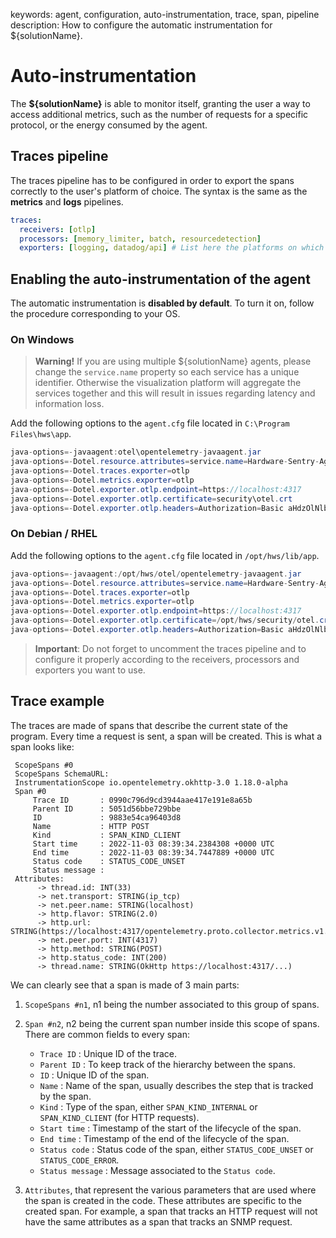 keywords: agent, configuration, auto-instrumentation, trace, span, pipeline
description: How to configure the automatic instrumentation for ${solutionName}.

# Auto-instrumentation

<!-- MACRO{toc|fromDepth=1|toDepth=2|id=toc} -->

The **${solutionName}** is able to monitor itself, granting the user a way to access additional metrics, such as the number of requests for a specific protocol, or the energy consumed by the agent.

## Traces pipeline

The traces pipeline has to be configured in order to export the spans correctly to the user's platform of choice.
The syntax is the same as the **metrics** and **logs** pipelines.

```yaml
traces:  
  receivers: [otlp]  
  processors: [memory_limiter, batch, resourcedetection]  
  exporters: [logging, datadog/api] # List here the platforms on which you want to see the traces
```

## Enabling the auto-instrumentation of the agent

The automatic instrumentation is **disabled by default**.
To turn it on, follow the procedure corresponding to your OS.

### On Windows

>**Warning!** If you are using multiple ${solutionName} agents, please change the `service.name` property so each service has a unique identifier. Otherwise the visualization platform will aggregate the services together and this will result in issues regarding latency and information loss.

Add the following options to the `agent.cfg` file located in `C:\Program Files\hws\app`.

```java
java-options=-javaagent:otel\opentelemetry-javaagent.jar
java-options=-Dotel.resource.attributes=service.name=Hardware-Sentry-Agent
java-options=-Dotel.traces.exporter=otlp
java-options=-Dotel.metrics.exporter=otlp
java-options=-Dotel.exporter.otlp.endpoint=https://localhost:4317
java-options=-Dotel.exporter.otlp.certificate=security\otel.crt
java-options=-Dotel.exporter.otlp.headers=Authorization=Basic aHdzOlNlbnRyeVNvZnR3YXJlMSE=
```

### On Debian / RHEL

Add the following options to the `agent.cfg` file located in `/opt/hws/lib/app`.

```java
java-options=-javaagent:/opt/hws/otel/opentelemetry-javaagent.jar
java-options=-Dotel.resource.attributes=service.name=Hardware-Sentry-Agent
java-options=-Dotel.traces.exporter=otlp
java-options=-Dotel.metrics.exporter=otlp
java-options=-Dotel.exporter.otlp.endpoint=https://localhost:4317
java-options=-Dotel.exporter.otlp.certificate=/opt/hws/security/otel.crt
java-options=-Dotel.exporter.otlp.headers=Authorization=Basic aHdzOlNlbnRyeVNvZnR3YXJlMSE=
```


> **Important**: Do not forget to uncomment the traces pipeline and to configure it properly according to the receivers, processors and exporters you want to use.

## Trace example

The traces are made of spans that describe the current state of the program. Every time a request is sent, a span will be created. This is what a span looks like:

```log
 ScopeSpans #0
 ScopeSpans SchemaURL: 
 InstrumentationScope io.opentelemetry.okhttp-3.0 1.18.0-alpha
 Span #0
     Trace ID       : 0990c796d9cd3944aae417e191e8a65b
     Parent ID      : 5051d56bbe729bbe
     ID             : 9883e54ca96403d8
     Name           : HTTP POST
     Kind           : SPAN_KIND_CLIENT
     Start time     : 2022-11-03 08:39:34.2384308 +0000 UTC
     End time       : 2022-11-03 08:39:34.7447889 +0000 UTC
     Status code    : STATUS_CODE_UNSET
     Status message : 
 Attributes:
      -> thread.id: INT(33)
      -> net.transport: STRING(ip_tcp)
      -> net.peer.name: STRING(localhost)
      -> http.flavor: STRING(2.0)
      -> http.url: STRING(https://localhost:4317/opentelemetry.proto.collector.metrics.v1.MetricsService/Export)
      -> net.peer.port: INT(4317)
      -> http.method: STRING(POST)
      -> http.status_code: INT(200)
      -> thread.name: STRING(OkHttp https://localhost:4317/...)
```

We can clearly see that a span is made of 3 main parts:

1. `ScopeSpans #n1`, n1 being the number associated to this group of spans.

2. `Span #n2`, n2 being the current span number inside this scope of spans.
   There are common fields to every span:
    * `Trace ID` : Unique ID of the trace.
    * `Parent ID` : To keep track of the hierarchy between the spans.
    * `ID` : Unique ID of the span.
    * `Name` : Name of the span, usually describes the step that is tracked by the span.
    * `Kind` : Type of the span, either `SPAN_KIND_INTERNAL` or `SPAN_KIND_CLIENT` (for HTTP requests).
    * `Start time` : Timestamp of the start of the lifecycle of the span.
    * `End time` : Timestamp of the end of the lifecycle of the span.
    * `Status code` : Status code of the span, either `STATUS_CODE_UNSET` or `STATUS_CODE_ERROR`.
    * `Status message` : Message associated to the `Status code`.

3. `Attributes`, that represent the various parameters that are used where the span is created in the code.
   These attributes are specific to the created span. For example, a span that tracks an HTTP request will not have the same attributes as a span that tracks an SNMP request.